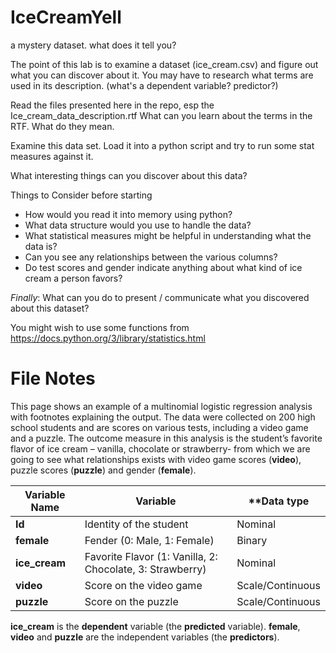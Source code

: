 # IceCreamYell
a mystery dataset. what does it tell you?

The point of this lab is to examine a dataset (ice_cream.csv) and figure out what you can discover about it. 
You may have to research what terms are used in its description. (what's a dependent variable? predictor?)

Read the files presented here in the repo, esp the Ice_cream_data_description.rtf
What can you learn about the terms in the RTF. What do they mean.

Examine this data set. Load it into a python script and try to run some stat measures against it.

What interesting things can you discover about this data?

Things to Consider before starting
- How would you read it into memory using python?
- What data structure would you use to handle the data?
- What statistical measures might be helpful in understanding what the data is?
- Can you see any relationships between the various columns?
- Do test scores and gender indicate anything about what kind of ice cream a person favors?

*Finally*: What can you do to present / communicate what you discovered about this dataset?

You might wish to use some functions from https://docs.python.org/3/library/statistics.html

# File Notes
This page shows an example of a multinomial logistic regression analysis with footnotes explaining the output. The data were collected on 200 high school students and are scores on various tests, including a video game and a puzzle. The outcome measure in this analysis is the student’s favorite flavor of ice cream – vanilla, chocolate or strawberry- from which we are going to see what relationships exists with video game scores (**video**), puzzle scores (**puzzle**) and gender (**female**). 

|**Variable Name**|**Variable**|**Data type|
|---|---|---|
|**Id**|Identity of the student|Nominal|
|**female**|Fender (0: Male, 1: Female)|Binary|
|**ice_cream**|Favorite Flavor (1: Vanilla, 2: Chocolate, 3: Strawberry)| Nominal|
|**video**|Score on the video game|Scale/Continuous|
|**puzzle**|Score on the puzzle|Scale/Continuous|

**ice_cream** is the **dependent** variable (the **predicted** variable).
**female**, **video** and **puzzle** are the independent variables (the **predictors**).